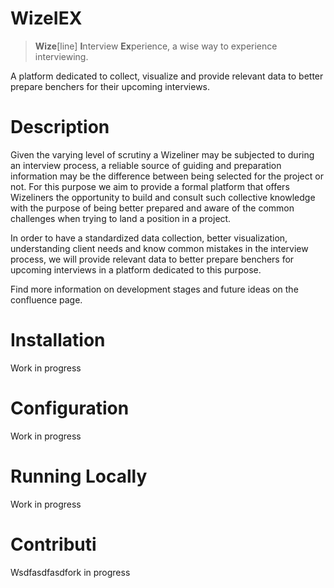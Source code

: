 # WizeIEX

> **Wize**[line] **I**nterview **Ex**perience, a wise way to experience interviewing.

A platform dedicated to collect, visualize and provide relevant data to better prepare benchers for their upcoming interviews.

# Description

Given the varying level of scrutiny a Wizeliner may be subjected to during an interview process, a reliable source of guiding and preparation information may be the difference between being selected for the project or not. For this purpose we aim to provide a formal platform that offers Wizeliners the opportunity to build and consult such collective knowledge with the purpose of being better prepared and aware of the common challenges when trying to land a position in a project.

In order to have a standardized data collection, better visualization, understanding client needs and know common mistakes in the interview process, we will provide relevant data to better prepare benchers for upcoming interviews in a platform dedicated to this purpose.

Find more information on development stages and future ideas on the confluence page.

# Installation

Work in progress

# Configuration

Work in progress

# Running Locally

Work in progress

# Contributi

Wsdfasdfasdfork in progress
